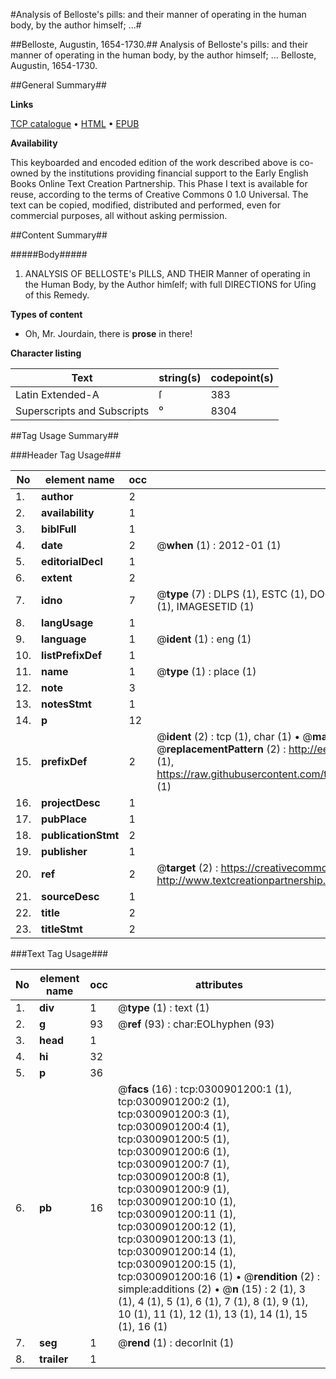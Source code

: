 #Analysis of Belloste's pills: and their manner of operating in the human body, by the author himself; ...#

##Belloste, Augustin, 1654-1730.##
Analysis of Belloste's pills: and their manner of operating in the human body, by the author himself; ...
Belloste, Augustin, 1654-1730.

##General Summary##

**Links**

[TCP catalogue](http://www.ota.ox.ac.uk/tcp/)  • 
[HTML](http://tei.it.ox.ac.uk/tcp/Texts-HTML/free/004/004813709.html)  • 
[EPUB](http://tei.it.ox.ac.uk/tcp/Texts-EPUB/free/004/004813709.epub)

**Availability**

This keyboarded and encoded edition of the
	       work described above is co-owned by the institutions
	       providing financial support to the Early English Books
	       Online Text Creation Partnership. This Phase I text is
	       available for reuse, according to the terms of Creative
	       Commons 0 1.0 Universal. The text can be copied,
	       modified, distributed and performed, even for
	       commercial purposes, all without asking permission.


##Content Summary##

#####Body#####

1. ANALYSIS OF BELLOSTE's PILLS, AND THEIR Manner of operating in the Human Body, by the Author himſelf; with full DIRECTIONS for Uſing of this Remedy.

**Types of content**

  * Oh, Mr. Jourdain, there is **prose** in there!

**Character listing**


|Text|string(s)|codepoint(s)|
|---|---|---|
|Latin Extended-A|ſ|383|
|Superscripts             and Subscripts|⁰|8304|

##Tag Usage Summary##

###Header Tag Usage###

|No|element name|occ|attributes|
|---|---|---|---|
|1.|__author__|2||
|2.|__availability__|1||
|3.|__biblFull__|1||
|4.|__date__|2| @__when__ (1) : 2012-01 (1)|
|5.|__editorialDecl__|1||
|6.|__extent__|2||
|7.|__idno__|7| @__type__ (7) : DLPS (1), ESTC (1), DOCNO (1), TCP (1), GALEDOCNO (1), CONTENTSET (1), IMAGESETID (1)|
|8.|__langUsage__|1||
|9.|__language__|1| @__ident__ (1) : eng (1)|
|10.|__listPrefixDef__|1||
|11.|__name__|1| @__type__ (1) : place (1)|
|12.|__note__|3||
|13.|__notesStmt__|1||
|14.|__p__|12||
|15.|__prefixDef__|2| @__ident__ (2) : tcp (1), char (1)  •  @__matchPattern__ (2) : ([0-9\-]+):([0-9IVX]+) (1), (.+) (1)  •  @__replacementPattern__ (2) : http://eebo.chadwyck.com/downloadtiff?vid=$1&page=$2 (1), https://raw.githubusercontent.com/textcreationpartnership/Texts/master/tcpchars.xml#$1 (1)|
|16.|__projectDesc__|1||
|17.|__pubPlace__|1||
|18.|__publicationStmt__|2||
|19.|__publisher__|1||
|20.|__ref__|2| @__target__ (2) : https://creativecommons.org/publicdomain/zero/1.0/ (1), http://www.textcreationpartnership.org/docs/. (1)|
|21.|__sourceDesc__|1||
|22.|__title__|2||
|23.|__titleStmt__|2||


###Text Tag Usage###

|No|element name|occ|attributes|
|---|---|---|---|
|1.|__div__|1| @__type__ (1) : text (1)|
|2.|__g__|93| @__ref__ (93) : char:EOLhyphen (93)|
|3.|__head__|1||
|4.|__hi__|32||
|5.|__p__|36||
|6.|__pb__|16| @__facs__ (16) : tcp:0300901200:1 (1), tcp:0300901200:2 (1), tcp:0300901200:3 (1), tcp:0300901200:4 (1), tcp:0300901200:5 (1), tcp:0300901200:6 (1), tcp:0300901200:7 (1), tcp:0300901200:8 (1), tcp:0300901200:9 (1), tcp:0300901200:10 (1), tcp:0300901200:11 (1), tcp:0300901200:12 (1), tcp:0300901200:13 (1), tcp:0300901200:14 (1), tcp:0300901200:15 (1), tcp:0300901200:16 (1)  •  @__rendition__ (2) : simple:additions (2)  •  @__n__ (15) : 2 (1), 3 (1), 4 (1), 5 (1), 6 (1), 7 (1), 8 (1), 9 (1), 10 (1), 11 (1), 12 (1), 13 (1), 14 (1), 15 (1), 16 (1)|
|7.|__seg__|1| @__rend__ (1) : decorInit (1)|
|8.|__trailer__|1||
